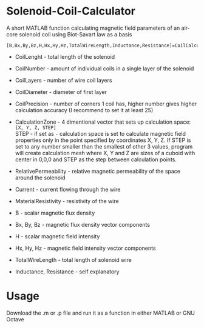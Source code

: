 # Solenoid-Coil-Calculator
A short MATLAB function calculating magnetic field parameters of an air-core solenoid coil using Biot-Savart law as a basis
```
[B,Bx,By,Bz,H,Hx,Hy,Hz,TotalWireLength,Inductance,Resistance]=CoilCalculator(CoilLength,CoilNumber,CoilLayers,CoilDiameter,CoilPrecision,CalculationZone,RelativePermeability,Current,MaterialResistivity)
```
- CoilLenght - total length of the solenoid
- CoilNumber - amount of individual coils in a single layer of the solenoid
- CoilLayers - number of wire coil layers
- CoilDiameter - diameter of first layer
- CoilPrecision - number of corners 1 coil has, higher number gives higher calculation accuracy (I recommend to set it at least 25)
- CalculationZone - 4 dimentional vector that sets up calculation space: \
    `[X, Y, Z, STEP]`\
STEP - if set as `-` calculation space is set to calculate magnetic field properties only in the point specified by coordinates X, Y, Z. If STEP is set to any number smaller than the smallest of other 3 values, program will create calculation mesh where X, Y and Z are sizes of a cuboid with center in 0,0,0 and STEP as the step between calculation points.
- RelativePermeability - relative magnetic permeability of the space around the solenoid
- Current - current flowing through the wire
- MaterialResistivity - resistivity of the wire

- B - scalar magnetic flux density
- Bx, By, Bz - magnetic flux density vector components
- H - scalar magnetic field intensity
- Hx, Hy, Hz - magnetic field intensity vector components
- TotalWireLength - total length of solenoid wire
- Inductance, Resistance - self explanatory


# Usage
Download the .m or .p file and run it as a function in either MATLAB or GNU Octave
